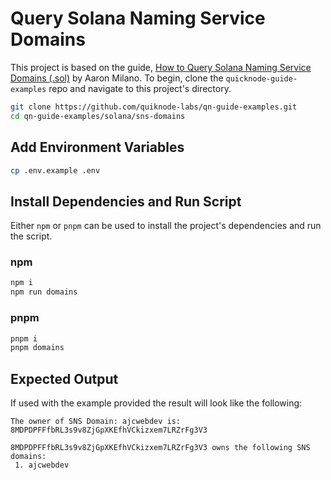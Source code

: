 # Query Solana Naming Service Domains

This project is based on the guide, [How to Query Solana Naming Service Domains (.sol)](https://www.quicknode.com/guides/web3-sdks/how-to-query-solana-naming-service-domains-sol) by Aaron Milano. To begin, clone the `quicknode-guide-examples` repo and navigate to this project's directory.

```bash
git clone https://github.com/quiknode-labs/qn-guide-examples.git
cd qn-guide-examples/solana/sns-domains
```

## Add Environment Variables

```bash
cp .env.example .env
```

## Install Dependencies and Run Script

Either `npm` or `pnpm` can be used to install the project's dependencies and run the script.

### npm

```bash
npm i
npm run domains
```

### pnpm

```bash
pnpm i
pnpm domains
```

## Expected Output

If used with the example provided the result will look like the following:

```
The owner of SNS Domain: ajcwebdev is: 8MDPDPFFfbRL3s9v8ZjGpXKEfhVCkizxem7LRZrFg3V3

8MDPDPFFfbRL3s9v8ZjGpXKEfhVCkizxem7LRZrFg3V3 owns the following SNS domains:
 1. ajcwebdev
```
